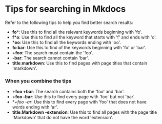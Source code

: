 # Tips for searching in Mkdocs

Refer to the following tips to help you find better search results:                                                              

- **fo***: Use this to find all the relevant keywords beginning with 'fo'.
- **f*o**: Use this to find all the keyword that starts with 'f' and ends with 'o'.
- ***oo**: Use this to find all the keywords ending with 'oo'.
- **fo bar**: Use this to find of the keywords beginning with 'fo' or 'bar'.
- **+foo**: The search must contain the 'foo'.
- **-bar**: The search cannot contain 'bar'.
- **title:markdown**: Use this to find pages with page titles that contain 'markdown'.

### When you combine the tips

- **+foo +bar**: The search contains both the 'foo' and 'bar'.
- **+foo -bar**: Use this to find every page with 'foo' but not 'bar'.
- **+foo -*ar**: Use this to find every page with 'foo' that does not have words ending with 'ar'.
- **title:Markdown -extension**: Use this to find all pages with the page title 'Markdown' that do not have the word 'extension'.